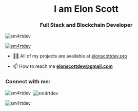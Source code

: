 <h1 align="center">I am Elon Scott</h1>
<h3 align="center">Full Stack and Blockchain Developer</h3>

<p align="left"> <img src="https://komarev.com/ghpvc/?username=sm4rtdev&label=Profile%20views&color=0e75b6&style=flat" alt="sm4rtdev" /> </p>

<p align="left"> <a href="https://github.com/sm4rtdev/github-profile-trophy"><img src="https://github-profile-trophy.vercel.app/?username=sm4rtdev" alt="sm4rtdev" /></a> </p>

- 👨‍💻 All of my projects are available at [elonscottdev.pro](elonscottdev.pro)

- 📫 How to reach me **elonscottdev@gmail.com**

<h3 align="left">Connect with me:</h3>
<p align="left">
</p>

<p><img align="left" src="https://github-readme-stats.vercel.app/api/top-langs?username=sm4rtdev&show_icons=true&locale=en&layout=compact" alt="sm4rtdev" /></p>

<p>&nbsp;<img align="center" src="https://github-readme-stats.vercel.app/api?username=sm4rtdev&show_icons=true&locale=en" alt="sm4rtdev" /></p>

<p><img align="center" src="https://github-readme-streak-stats.herokuapp.com/?user=sm4rtdev&" alt="sm4rtdev" /></p>

